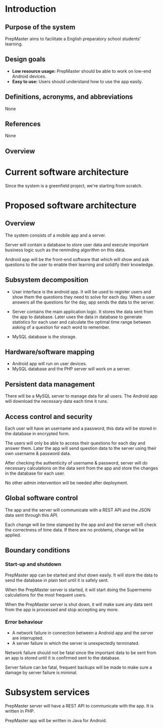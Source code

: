 # Introduction
## Purpose of the system
PrepMaster aims to facilitate a English preparatory school students' learning.

## Design goals

- **Low resource usage:** PrepMaster should be able to work on low-end Android devices.
- **Easy to use:** Users should understand how to use the app easily.

## Definitions, acronyms, and abbreviations
None
## References
None
## Overview

# Current software architecture
Since the system is a greenfield project, we're starting from scratch.

# Proposed software architecture

## Overview

The system consists of a mobile app and a server.

Server will contain a database to store user data and execute important business logic such as the reminding algorithm on this data.

Android app will be the front-end software that which will show and ask questions to the user to enable their learning and solidify their knowledge. 

## Subsystem decomposition

- User interface is the android app. It will be used to register users and show them the questions they need to solve for each day. When a user answers all the questions for the day, app sends the data to the server.

- Server contains the main application logic. It stores the data sent from the app to database. Later uses the data in database to generate statistics for each user and calculate the optimal time range between asking of a question for each word to remember.

- MySQL database is the storage.

## Hardware/software mapping

- Android app will run on user devices.
- MySQL database and the PHP server will work on a server.

## Persistent data management

There will be a MySQL server to manage data for all users. The Android app will download the necessary data each time it runs.

## Access control and security

Each user will have an username and a password, this data will be stored in the database in encrypted form. 

The users will only be able to access their questions for each day and answer them. Later the app will send question data to the server using their own username & password data.

After checking the authenticity of username & password, server will do necessary calculations on the data sent from the app and store the changes in the database for each user.

No other admin intervention will be needed after deployment.

## Global software control

The app and the server will communicate with a REST API and the JSON data sent through this API.

Each change will be time stamped by the app and and the server will check the correctness of time data. If there are no problems, change will be applied.

## Boundary conditions

### Start-up and shutdown

PrepMaster app can be started and shut down easily. It will store the data to send the database in plain text until it is safely sent.

When the PrepMaster server is started, it will start doing the Supermemo calculations for the most frequent users.

When the PrepMaster server is shut down, it will make sure any data sent from the app is processed and stop accepting any more.

### Error behaviour

- A network failure in connection between a Android app and the server are interrupted.
- A server failure in which the server is unexpectedly terminated.

Network failure should not be fatal since the important data to be sent from an app is stored until it is confirmed sent to the database.

Server failure can be fatal, frequent backups will be made to make sure a damage by server failure is minimal.

# Subsystem services

PrepMaster server will have a REST API to communicate with the app. It is written in PHP.

PrepMaster app will be written in Java for Android.